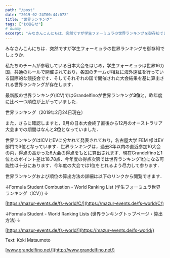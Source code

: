 ```yaml
---
path: "/post"
date: "2019-02-24T00:44:07Z"
title: "世界ランキング"
tags: ["お知らせ"]
# dummy
excerpt: "みなさんこんにちは．突然ですが学生フォーミュラの世界ランキングを御存知でしょうか．私たちのチームが参戦している日本大会をはじめ，学生フォーミュラは世界16カ国，共通のルールで開催されており，各国のチ..."
---
```


みなさんこんにちは．突然ですが学生フォーミュラの世界ランキングを御存知でしょうか．

私たちのチームが参戦している日本大会をはじめ，学生フォーミュラは世界16カ国，共通のルールで開催されており，各国のチームが相互に海外遠征を行っている国際的な競技会です．そしてそれぞれの国で開催された大会結果を基に算出される世界ランキングが存在します．

最新版の世界ランキング(ICV)ではGrandelfinoが世界ランキング**3位**と，昨年度に比べ一つ順位が上がっていました．

[](24-1.jpg) 世界ランキング（2019年2月24日現在）

また，さらに確認しますと，9月の日本大会終了直後から12月のオーストラリア大会までの期間はなんと**2位**となっていました．

世界ランキングはICVとEVに分かれて発表されており，名古屋大学 FEM 様はEV部門で3位となっています．世界ランキングは，過去3年以内の直近参加10大会の内，得点の高かった6大会の得点をもとに算出されます．現在Grandelfinoと1位とのポイント差は18.78点．今年度の得点次第では世界ランキング1位になる可能性は十分にあります．今年度の大会では1位をとれるよう尽力して参ります．

世界ランキングおよび順位の算出方法の詳細は以下のリンクから閲覧できます．

↓Formula Student Combustion - World Ranking List (学生フォーミュラ世界ランキング〈ICV〉) ↓

[https://mazur-events.de/fs-world/C/](https://mazur-events.de/fs-world/C/)

↓Formula Student - World Ranking Lists (世界ランキングトップページ・算出方法) ↓

[https://mazur-events.de/fs-world/](https://mazur-events.de/fs-world/)

Text: Koki Matsumoto

[www.grandelfino.net/](http://www.grandelfino.net/)